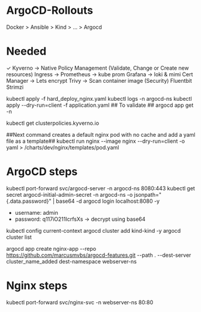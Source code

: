 # ArgoCD-Rollouts
Docker > Ansible > Kind > ... > Argocd

# Needed 
✓ Kyverno    -> Native Policy Management (Validate, Change or Create new resources)
Ingress      ->
Prometheus   -> kube prom
Grafana      -> loki & mimi
Cert Manager -> Lets encrypt
Trivy        -> Scan container image (Security)
Fluentbit
Strimzi

kubectl apply -f hard_deploy_nginx.yaml
kubectl logs <argocd-server-name> -n argocd-ns
kubectl apply --dry-run=client -f application.yaml ## To validate ##
argocd app get <application-name> -n <namespace>


kubectl get clusterpolicies.kyverno.io

##Next command creates a default nginx pod with no cache and add a yaml file as a template## 
kubectl run nginx --image nginx --dry-run=client -o yaml > /charts/dev/nginx/templates/pod.yaml

# ArgoCD steps

kubectl port-forward svc/argocd-server -n argocd-ns 8080:443
kubectl get secret argocd-initial-admin-secret -n argocd-ns -o jsonpath="{.data.password}" | base64 -d
argocd login localhost:8080 -y
- username: admin
- password: q117iO211IcrfsXs -> decrypt using base64

kubectl config current-context
argocd cluster add kind-kind -y
argocd cluster list

argocd app create nginx-app --repo https://github.com/marcusmvbs/argocd-features.git --path . --dest-server cluster_name_added dest-namespace webserver-ns

# Nginx steps

kubectl port-forward svc/nginx-svc -n webserver-ns 80:80